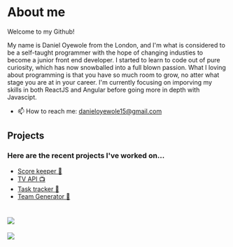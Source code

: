 # About me
Welcome to my Github! 

My name is Daniel Oyewole from the London, and I'm what is considered to be a self-taught programmer with the hope of changing industies to become a junior front end developer. I started to learn to code out of pure curiosity, which has now snowballed into a full blown passion. What I loving about programming is that you have so much room to grow, no atter what stage you are at in your career. I'm currently focusing on imporving my skills in both ReactJS and Angular before going more in depth with Javascipt. 

- 📫 How to reach me: danieloyewole15@gmail.com 

## Projects
### Here are the recent projects I've worked on...
- [Score keeper 🏓](https://github.com/Daniel-O-dev/Score-keeping.git)
- [TV API 📺](https://github.com/Daniel-O-dev/TV-API.git)
- [Task tracker 📝](https://github.com/Daniel-O-dev/Tasks-tracker.git)
- [Team Generator 🤼](https://github.com/Daniel-O-dev/Tasks-tracker.git)





# ![](https://komarev.com/ghpvc/?username=your-github-Daniel-O-dev&style=for-the-badge&color=1C7A7F)
<a href="https://github.com/anuraghazra/github-readme-stats">
  <img align="top" src="https://github-readme-stats.vercel.app/api/top-langs/?username=Daniel-O-dev&theme=github_dark" />
</a>
